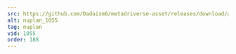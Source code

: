 ```yaml
---
src: https://github.com/Dadaism6/metadriverse-asset/releases/download/assetsv1.0.4/nuplan_1055.mp4
alt: nuplan_1055
tag: nuplan
vid: 1055
order: 188
---
```

